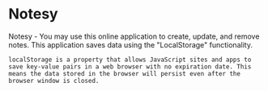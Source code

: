 # Notesy
Notesy - You may use this online application to create, update, and remove notes. This application saves data using the "LocalStorage" functionality.

```
localStorage is a property that allows JavaScript sites and apps to save key-value pairs in a web browser with no expiration date. This means the data stored in the browser will persist even after the browser window is closed.
```
